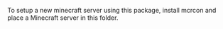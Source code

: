 To setup a new minecraft server using this package, install mcrcon and place a Minecraft server in this folder.
